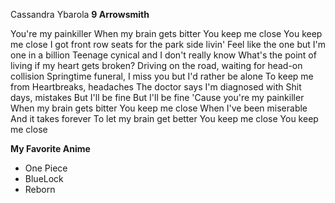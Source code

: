 Cassandra Ybarola
**9 Arrowsmith**

You're my painkiller
When my brain gets bitter
You keep me close
You keep me close
I got front row seats for the park side livin'
Feel like the one but I'm one in a billion
Teenage cynical and I don't really know
What's the point of living if my heart gets broken?
Driving on the road, waiting for head-on collision
Springtime funeral, I miss you but I'd rather be alone
To keep me from
Heartbreaks, headaches
The doctor says I'm diagnosed with
Shit days, mistakes
But I'll be fine
But I'll be fine
'Cause you're my painkiller
When my brain gets bitter
You keep me close
When I've been miserable
And it takes forever
To let my brain get better
You keep me close
You keep me close

**My Favorite Anime** 
- One Piece
- BlueLock
- Reborn


